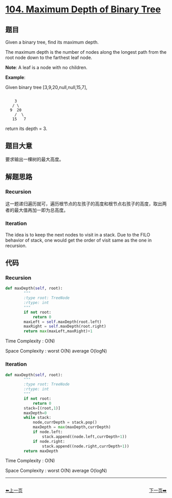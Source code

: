 # [104. Maximum Depth of Binary Tree](https://leetcode.com/problems/maximum-depth-of-binary-tree/)

## 题目

Given a binary tree, find its maximum depth.

The maximum depth is the number of nodes along the longest path from the root node down to the farthest leaf node.

**Note**: A leaf is a node with no children.

**Example**:

Given binary tree [3,9,20,null,null,15,7],

```

    3
   / \
  9  20
    /  \
   15   7

```

return its depth = 3.
 

## 题目大意

要求输出一棵树的最大高度。

## 解题思路

### Recursion

这一题递归遍历就可，遍历根节点的左孩子的高度和根节点右孩子的高度，取出两者的最大值再加一即为总高度。

### Iteration

The idea is to keep the next nodes to visit in a stack. Due to the FILO behavior of stack, one would get the order of visit same as the one in recursion.



## 代码

### Recursion
```python
def maxDepth(self, root):
        """
        :type root: TreeNode
        :rtype: int
        """
        if not root:
            return 0
        maxLeft = self.maxDepth(root.left)
        maxRight = self.maxDepth(root.right)
        return max(maxLeft,maxRight)+1

```

Time Complexity : O(N)

Space Complexity : worst O(N) average O(logN)

### Iteration

```python
def maxDepth(self, root):
        """
        :type root: TreeNode
        :rtype: int
        """
        if not root:
            return 0
        stack=[(root,1)]
        maxDepth=0
        while stack:
            node,currDepth = stack.pop()
            maxDepth = max(maxDepth,currDepth)
            if node.left:
                stack.append((node.left,currDepth+1))
            if node.right:
                stack.append((node.right,currDepth+1))
        return maxDepth

```

Time Complexity : O(N)

Space Complexity : worst O(N) average O(logN)

----------------------------------------------
<div style="display: flex;justify-content: space-between;align-items: center;">
<p><a href="https://github.com/yuxinhuang/Leetcode/blob/main/website/content/ChapterFour/0100~0199/0103.Binary-Tree-Zigzag-Level-Order-Traversal.md/">⬅️上一页</a></p>
<p><a href="https://github.com/yuxinhuang/Leetcode/blob/main/website/content/ChapterFour/0100~0199/0105.Construct-Binary-Tree-from-Preorder-and-Inorder-Traversal.md/">下一页➡️</a></p>
</div>
